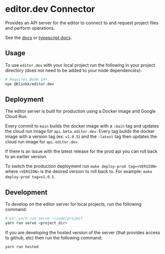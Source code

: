 # editor.dev Connector

Provides an API server for the editor to connect to and request project files and perform operations.

See the [docs][docs] or [typescript docs][tsdocs].

[docs]: https://editor.dev/docs/
[tsdocs]: https://editor.dev/api/connector/

## Usage

To use `editor.dev` with your local project run the following in your project directory (does not need to be added to your node dependencies):

```sh
# Requires Node 14+.
npx @blinkk/editor.dev
```

## Deployment

The editor server is built for production using a Docker image and Google Cloud Run.

Every commit to `main` builds the docker image with a `:main` tag and updates the cloud run image for `api.beta.editor.dev`.
Every tag builds the docker image with a version tag (ex: `v1.0.5`) and the `:latest` tag then updates the cloud run image for `api.editor.dev`.

If there is an issue with the latest release for the prod api you can roll back to an earlier version.

To switch the production deployment run `make deploy-prod tag=<VERSION>` where `<VERSION>` is the
desired version to roll back to. For example: `make deploy-prod tag=v1.0.5`.

## Development

To develop on the editor server for local projects, run the following command:

```sh
# ex: yarn run serve ~/code/project
yarn run serve <project_dir>
```

If you are developing the hosted version of the server (that provides access to github, etc) then run the following command:

```sh
yarn run hosted
```
